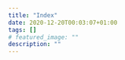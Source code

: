 ```yaml
---
title: "Index"
date: 2020-12-20T00:03:07+01:00
tags: []
# featured_image: ""
description: ""
---
```


